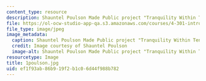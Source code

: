 ```yaml
---
content_type: resource
description: Shauntel Poulson Made Public project "Tranquility Within Tension"
file: https://ol-ocw-studio-app-qa.s3.amazonaws.com/courses/4-301-introduction-to-the-visual-arts-spring-2007/ef1f93ab86b919f2b1c06d44f988b782_1poulson.jpg
file_type: image/jpeg
image_metadata:
  caption: Shauntel Poulson Made Public project "Tranquility Within Tension"
  credit: Image courtesy of Shauntel Poulson
  image-alt: Shauntel Poulson Made Public project "Tranquility Within Tension"
resourcetype: Image
title: 1poulson.jpg
uid: ef1f93ab-86b9-19f2-b1c0-6d44f988b782
---
```

